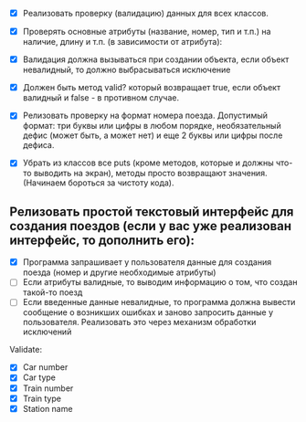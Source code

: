 - [X] Реализовать проверку (валидацию) данных для всех классов.
- [X] Проверять основные атрибуты (название, номер, тип и т.п.) на наличие, длину и т.п. (в зависимости от атрибута):
- [X] Валидация должна вызываться при создании объекта, если объект невалидный, то должно выбрасываться исключение
- [X] Должен быть метод valid? который возвращает true, если объект валидный и false - в противном случае.
- [X] Релизовать проверку на формат номера поезда. Допустимый формат: три буквы или цифры в любом порядке, необязательный дефис (может быть, а может нет) и еще 2 буквы или цифры после дефиса.

- [X] Убрать из классов все puts (кроме методов, которые и должны что-то выводить на экран), методы просто возвращают значения. (Начинаем бороться за чистоту кода).

## Релизовать простой текстовый интерфейс для создания поездов (если у вас уже реализован интерфейс, то дополнить его):
- [X] Программа запрашивает у пользователя данные для создания поезда (номер и другие необходимые атрибуты)
- [ ] Если атрибуты валидные, то выводим информацию о том, что создан такой-то поезд
- [ ] Если введенные данные невалидные, то программа должна вывести сообщение о возникших ошибках и заново запросить данные у пользователя. Реализовать это через механизм обработки исключений

Validate:
  - [X] Car number
  - [X] Car type
  - [X] Train number
  - [X] Train type
  - [X] Station name
